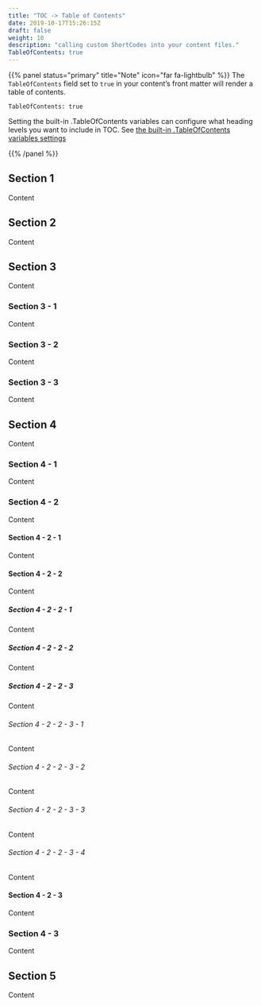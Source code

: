 ```yaml
---
title: "TOC -> Table of Contents"
date: 2019-10-17T15:26:15Z
draft: false
weight: 10
description: "calling custom ShortCodes into your content files."
TableOfContents: true
---
```


{{% panel status="primary" title="Note" icon="far fa-lightbulb" %}}
The `TableOfContents` field set to `true` in your content’s front matter will render a table of contents.

```
TableOfContents: true
```

Setting the built-in .TableOfContents variables can configure what heading levels you want to include in TOC. See [the built-in .TableOfContents variables settings](https://gohugo.io/getting-started/configuration-markup/#table-of-contents)

{{% /panel %}}

## Section 1

Content 

## Section 2

Content 


## Section 3

Content 

### Section 3 - 1

Content 

### Section 3 - 2

Content 

### Section 3 - 3

Content 

## Section 4

Content 

### Section 4 - 1

Content 

### Section 4 - 2

Content 

#### Section 4 - 2 - 1

Content 

#### Section 4 - 2 - 2

Content 

##### Section 4 - 2 - 2 - 1

Content 

##### Section 4 - 2 - 2 - 2

Content 

##### Section 4 - 2 - 2 - 3

Content 

###### Section 4 - 2 - 2 - 3 - 1

Content 

###### Section 4 - 2 - 2 - 3 - 2

Content 

###### Section 4 - 2 - 2 - 3 - 3

Content 

###### Section 4 - 2 - 2 - 3 - 4

Content 

#### Section 4 - 2 - 3

Content 

### Section 4 - 3

Content
## Section 5

Content 